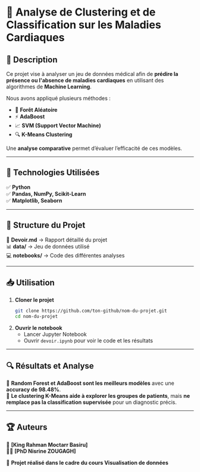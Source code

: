# 🏥 Analyse de Clustering et de Classification sur les Maladies Cardiaques  

## 📌 Description  
Ce projet vise à analyser un jeu de données médical afin de **prédire la présence ou l'absence de maladies cardiaques** en utilisant des algorithmes de **Machine Learning**.  

Nous avons appliqué plusieurs méthodes :  
- 🌲 **Forêt Aléatoire**  
- ⚡ **AdaBoost**  
- 📈 **SVM (Support Vector Machine)**  
- 🔍 **K-Means Clustering**  

Une **analyse comparative** permet d’évaluer l’efficacité de ces modèles.  

---

## 🚀 **Technologies Utilisées**  
✅ **Python**  
✅ **Pandas, NumPy, Scikit-Learn**  
✅ **Matplotlib, Seaborn**  

---

## 📂 **Structure du Projet**  
📜 **Devoir.md** → Rapport détaillé du projet  
📊 **data/** → Jeu de données utilisé  
💻 **notebooks/** → Code des différentes analyses 

---

## 📥 **Utilisation**  
1. **Cloner le projet**  
   ```bash
   git clone https://github.com/ton-github/nom-du-projet.git
   cd nom-du-projet
   ```
2. **Ouvrir le notebook**  
   - Lancer Jupyter Notebook  
   - Ouvrir `devoir.ipynb` pour voir le code et les résultats  

---

## 🔍 **Résultats et Analyse**  
📌 **Random Forest et AdaBoost sont les meilleurs modèles** avec une **accuracy de 98.48%**.  
📌 **Le clustering K-Means aide à explorer les groupes de patients**, mais **ne remplace pas la classification supervisée** pour un diagnostic précis.  

---

## 🏆 **Auteurs**  
👤 **[King Rahman Moctarr Basiru]**  
👨‍🏫 **[PhD Nisrine ZOUGAGH]**  

📌 **Projet réalisé dans le cadre du cours Visualisation de données**  
